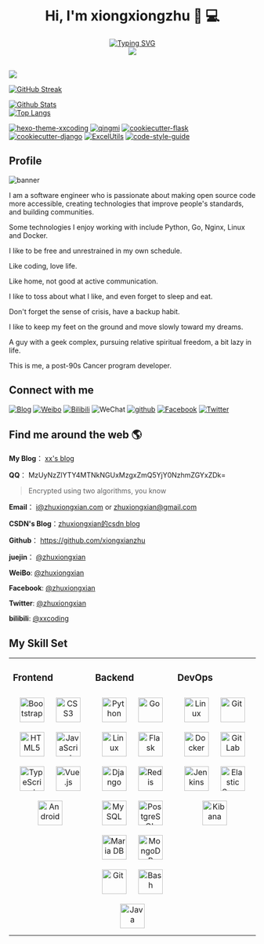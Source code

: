 <div align="center">
<h1>Hi, I'm xiongxiongzhu 👋 💻</h1>
<a href="https://git.io/typing-svg"><img src="https://readme-typing-svg.herokuapp.com?font='Marck+Script'&pause=300&color=F7601E&center=true&width=435&lines=Hi%2C+I'm+zhuxiongxian.;Welcome+to+my+github!!!" alt="Typing SVG" /></a>
</div>
<div align="center">
<img src="https://komarev.com/ghpvc/?username=xiongxianzhu&&style=for-the-badge&label=Visitors" align="center" />
</div>
<br>

![](https://activity-graph.herokuapp.com/graph?username=xiongxianzhu&theme=xcode)

[![GitHub Streak](https://streak-stats.demolab.com/?user=xiongxianzhu&theme=solarized-dark&hide_border=true&border_radius=0&locale=zh&fire=DD2727&ring=DD2BB9&date_format=[Y.]m.j)](https://git.io/streak-stats)

[![Github Stats](https://github-readme-stats.vercel.app/api?username=xiongxianzhu&show_icons=true&count_private=true&include_all_commits=true&hide_border=true&locale=cn&title_color=00E3FF&icon_color=e91e63&text_color=ff5722&bg_color=0,EC6C6C,FFD479,FFFC79,73FA79)](https://github-readme-stats.vercel.app/api?username=xiongxianzhu&show_icons=true&count_private=true&include_all_commits=true&hide_border=true&locale=cn&title_color=00E3FF&icon_color=e91e63&text_color=ff5722&bg_color=0,EC6C6C,FFD479,FFFC79,73FA79)
<br>
[![Top Langs](https://github-readme-stats.vercel.app/api/top-langs/?username=xiongxianzhu&layout=compact&hide=php&show_icons=true&count_private=true&hide_border=true&locale=cn&title_color=a00c39&icon_color=e91e63&text_color=ff5722&bg_color=0,73FA79,73FDFF,D783FF&card_width=445)](https://github-readme-stats.vercel.app/api/top-langs/?username=xiongxianzhu&layout=compact&hide=php&show_icons=true&count_private=true&hide_border=true&locale=cn&title_color=a00c39&icon_color=e91e63&text_color=ff5722&bg_color=0,73FA79,73FDFF,D783FF&card_width=445)


[![hexo-theme-xxcoding](https://github-readme-stats.vercel.app/api/pin/?username=xiongxianzhu&repo=hexo-theme-xxcoding&show_owner=true&hide_border=true&title_color=16a8ad&icon_color=e91e63&text_color=d73a49&bg_color=0,EC6C6C,FFD479,FFFC79,73FA79)](https://github.com/xiongxianzhu/hexo-theme-xxcoding)
[![qingmi](https://github-readme-stats.vercel.app/api/pin/?username=xiongxianzhu&repo=qingmi&show_owner=true&hide_border=true&title_color=16a8ad&icon_color=e91e63&text_color=d73a49&bg_color=0,73FA79,73FDFF,D783FF)](https://github.com/xiongxianzhu/qingmi)
[![cookiecutter-flask](https://github-readme-stats.vercel.app/api/pin/?username=xiongxianzhu&repo=cookiecutter-flask&show_owner=true&hide_border=true&title_color=16a8ad&icon_color=e91e63&text_color=d73a49&bg_color=0,EC6C6C,FFD479,FFFC79,73FA79)](https://github.com/xiongxianzhu/cookiecutter-flask)
[![cookiecutter-django](https://github-readme-stats.vercel.app/api/pin/?username=xiongxianzhu&repo=cookiecutter-django&show_owner=true&hide_border=true&title_color=16a8ad&icon_color=e91e63&text_color=d73a49&bg_color=0,73FA79,73FDFF,D783FF)](https://github.com/xiongxianzhu/cookiecutter-django)
[![ExcelUtils](https://github-readme-stats.vercel.app/api/pin/?username=xiongxianzhu&repo=ExcelUtils&show_owner=true&hide_border=true&title_color=16a8ad&icon_color=e91e63&text_color=d73a49&bg_color=0,EC6C6C,FFD479,FFFC79,73FA79)](https://github.com/xiongxianzhu/ExcelUtils)
[![code-style-guide](https://github-readme-stats.vercel.app/api/pin/?username=xiongxianzhu&repo=code-style-guide&show_owner=true&hide_border=true&title_color=16a8ad&icon_color=e91e63&text_color=d73a49&bg_color=0,73FA79,73FDFF,D783FF)](https://github.com/xiongxianzhu/code-style-guide)


## Profile

<img src="http://qiniu.zhuxiongxian.com/bg000001.jpg" alt="banner">

I am a software engineer who is passionate about making open source code more accessible, creating technologies that improve people's standards, and building communities.

Some technologies I enjoy working with include Python, Go, Nginx, Linux and Docker.

I like to be free and unrestrained in my own schedule.

Like coding, love life.

Like home, not good at active communication.

I like to toss about what I like, and even forget to sleep and eat.

Don't forget the sense of crisis, have a backup habit.

I like to keep my feet on the ground and move slowly toward my dreams.

A guy with a geek complex, pursuing relative spiritual freedom, a bit lazy in life.

This is me, a post-90s Cancer program developer.

## Connect with me

<p>
<a href="https://zhuxiongxian.cc" target="_blank"><img src=https://img.shields.io/badge/BLOG-XX'S%20BLOG-%23616161.svg?&style=for-the-badge&logoColor=white&labelColor=d81b60 alt="Blog" /></a>
<a href="http://weibo.com/929679459" target="_blank"><img src=https://img.shields.io/badge/Sina%20Weibo-%23E6162D.svg?&style=for-the-badge&logo=SinaWeibo&logoColor=white alt=Weibo /></a>
<a href="https://space.bilibili.com/200731874" target="_blank"><img src=https://img.shields.io/badge/Bilibili-%2300A1D6.svg?&style=for-the-badge&logo=Bilibili&logoColor=white alt=Bilibili /></a>
<img src=https://img.shields.io/badge/WeChat-xxshwz-%23616161.svg?&style=for-the-badge&logo=WeChat&logoColor=white&labelColor=07C160 alt=WeChat />
<a href="https://github.com/xiongxianzhu" target="_blank"><img src=https://img.shields.io/badge/github-%23181717.svg?&style=for-the-badge&logo=github&logoColor=white alt=github /></a>
<a href="https://www.facebook.com/xiongxian.zhu" target="_blank">
<img src=https://img.shields.io/badge/facebook-%232E87FB.svg?&style=for-the-badge&logo=facebook&logoColor=white alt=Facebook /></a>
<a href="https://twitter.com/xiongxianzhu" target="_blank">
<img src=https://img.shields.io/badge/twitter-%231DA1F2.svg?&style=for-the-badge&logo=twitter&logoColor=white alt=Twitter /></a>
</p>

## Find me around the web 🌎

**My Blog**： [xx's blog](https://zhuxiongxian.cc)

**QQ**： MzUyNzZlYTY4MTNkNGUxMzgxZmQ5YjY0NzhmZGYxZDk=
> Encrypted using two algorithms, you know

**Email**： <i@zhuxiongxian.com> or <zhuxiongxian@gmail.com>

**CSDN's Blog**：[zhuxiongxian的csdn blog](http://xxcoding.blog.csdn.net "zhuxiongxian的csdn blog")

**Github**： <https://github.com/xiongxianzhu>

**juejin**： [@zhuxiongxian](https://juejin.im/user/5848e5f161ff4b006cb4a534)

**WeiBo**: [@zhuxiongxian](http://weibo.com/929679459)

**Facebook**: [@zhuxiongxian](https://www.facebook.com/xiongxian.zhu)

**Twitter**: [@zhuxiongxian](https://twitter.com/xiongxianzhu)

**bilibili**: [@xxcoding](https://space.bilibili.com/200731874)

## My Skill Set  
<table><tr><td valign="top" width="33%">

### Frontend  
<div align="center">  
<a href="https://getbootstrap.com/docs/3.4/javascript/" target="_blank"><img style="margin: 10px" src="https://profilinator.rishav.dev/skills-assets/bootstrap-plain.svg" alt="Bootstrap" height="50" /></a>  
<a href="https://www.w3schools.com/css/" target="_blank"><img style="margin: 10px" src="https://profilinator.rishav.dev/skills-assets/css3-original-wordmark.svg" alt="CSS3" height="50" /></a>  
<a href="https://en.wikipedia.org/wiki/HTML5" target="_blank"><img style="margin: 10px" src="https://profilinator.rishav.dev/skills-assets/html5-original-wordmark.svg" alt="HTML5" height="50" /></a>  
<a href="https://www.javascript.com/" target="_blank"><img style="margin: 10px" src="https://profilinator.rishav.dev/skills-assets/javascript-original.svg" alt="JavaScript" height="50" /></a>  
<a href="https://www.typescriptlang.org/" target="_blank"><img style="margin: 10px" src="https://profilinator.rishav.dev/skills-assets/typescript-original.svg" alt="TypeScript" height="50" /></a>  
<a href="https://vuejs.org/" target="_blank"><img style="margin: 10px" src="https://profilinator.rishav.dev/skills-assets/vuejs-original-wordmark.svg" alt="Vue.js" height="50" /></a>  
<a href="https://www.android.com/intl/en_in/" target="_blank"><img style="margin: 10px" src="https://profilinator.rishav.dev/skills-assets/android-original-wordmark.svg" alt="Android" height="50" /></a>  
</div>

</td><td valign="top" width="33%">

### Backend  
<div align="center">  
<a href="https://www.python.org/" target="_blank"><img style="margin: 10px" src="https://profilinator.rishav.dev/skills-assets/python-original.svg" alt="Python" height="50" /></a>  
<a href="https://go.dev/" target="_blank"><img style="margin: 10px" src="https://profilinator.rishav.dev/skills-assets/go-original.svg" alt="Go" height="50" /></a>  
<a href="https://www.linux.org/" target="_blank"><img style="margin: 10px" src="https://profilinator.rishav.dev/skills-assets/linux-original.svg" alt="Linux" height="50" /></a>  
<a href="https://flask.palletsprojects.com/" target="_blank"><img style="margin: 10px" src="https://profilinator.rishav.dev/skills-assets/flask.png" alt="Flask" height="50" /></a>  
<a href="https://www.djangoproject.com/" target="_blank"><img style="margin: 10px" src="https://profilinator.rishav.dev/skills-assets/django-original.svg" alt="Django" height="50" /></a>  
<a href="https://redis.io/" target="_blank"><img style="margin: 10px" src="https://profilinator.rishav.dev/skills-assets/redis-original-wordmark.svg" alt="Redis" height="50" /></a>  
<a href="https://www.mysql.com/" target="_blank"><img style="margin: 10px" src="https://profilinator.rishav.dev/skills-assets/mysql-original-wordmark.svg" alt="MySQL" height="50" /></a>  
<a href="https://www.postgresql.org/" target="_blank"><img style="margin: 10px" src="https://profilinator.rishav.dev/skills-assets/postgresql-original-wordmark.svg" alt="PostgreSQL" height="50" /></a>  
<a href="https://mariadb.org/" target="_blank"><img style="margin: 10px" src="https://profilinator.rishav.dev/skills-assets/mariadb.png" alt="Maria DB" height="50" /></a>  
<a href="https://www.mongodb.com/" target="_blank"><img style="margin: 10px" src="https://profilinator.rishav.dev/skills-assets/mongodb-original-wordmark.svg" alt="MongoDB" height="50" /></a>  
<a href="https://github.com/" target="_blank"><img style="margin: 10px" src="https://profilinator.rishav.dev/skills-assets/git-scm-icon.svg" alt="Git" height="50" /></a>  
<a href="https://www.gnu.org/software/bash/" target="_blank"><img style="margin: 10px" src="https://profilinator.rishav.dev/skills-assets/gnu_bash-icon.svg" alt="Bash" height="50" /></a>  
<a href="https://www.java.com/" target="_blank"><img style="margin: 10px" src="https://profilinator.rishav.dev/skills-assets/java-original-wordmark.svg" alt="Java" height="50" /></a>  
</div>

</td><td valign="top" width="33%">

### DevOps  
<div align="center">  
<a href="https://www.linux.org/" target="_blank"><img style="margin: 10px" src="https://profilinator.rishav.dev/skills-assets/linux-original.svg" alt="Linux" height="50" /></a>  
<a href="https://github.com/" target="_blank"><img style="margin: 10px" src="https://profilinator.rishav.dev/skills-assets/git-scm-icon.svg" alt="Git" height="50" /></a>  
<a href="https://www.docker.com/" target="_blank"><img style="margin: 10px" src="https://profilinator.rishav.dev/skills-assets/docker-original-wordmark.svg" alt="Docker" height="50" /></a>  
<a href="https://about.gitlab.com/" target="_blank"><img style="margin: 10px" src="https://profilinator.rishav.dev/skills-assets/gitlab.svg" alt="GitLab" height="50" /></a>  
<a href="https://www.jenkins.io/" target="_blank"><img style="margin: 10px" src="https://profilinator.rishav.dev/skills-assets/jenkins-icon.svg" alt="Jenkins" height="50" /></a>  
<a href="https://www.elastic.co/" target="_blank"><img style="margin: 10px" src="https://profilinator.rishav.dev/skills-assets/elasticsearch.png" alt="Elastic Search" height="50" /></a>  
<a href="https://www.elastic.co/kibana/" target="_blank"><img style="margin: 10px" src="https://profilinator.rishav.dev/skills-assets/kibana.png" alt="Kibana" height="50" /></a>  
</div>

</td></tr></table>  

<br/> 

